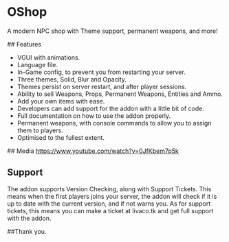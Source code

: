 # OShop
A modern NPC shop with Theme support, permanent weapons, and more!

﻿## Features
- VGUI with animations.
- Language file.
- In-Game config, to prevent you from restarting your server.
- Three themes, Solid, Blur and Opacity.
- Themes persist on server restart, and after player sessions.
- Ability to sell Weapons, Props, Permanent Weapons, Entities and Ammo.
- Add your own items with ease.
- Developers can add support for the addon with a little bit of code.
- Full documentation on how to use the addon properly.
- Permanent weapons, with console commands to allow you to assign them to players.
- Optimised to the fullest extent.

﻿## Media
https://www.youtube.com/watch?v=0JfKbem7p5k

## Support
The addon supports Version Checking, along with Support Tickets. This means when the first players joins your server, the addon will check if it is up to date with the current version, and if not warns you. As for support tickets, this means you can make a ticket at livaco.tk and get full support with the addon.

##Thank you.